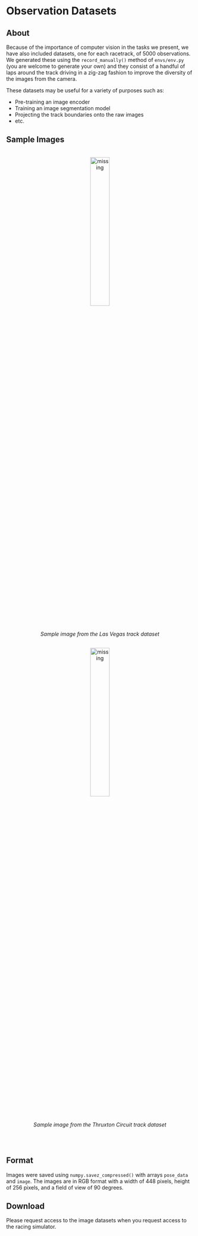 # Observation Datasets

## About

Because of the importance of computer vision in the tasks we present, we have also included datasets, one for each racetrack, of 5000 observations. We generated these using the ``record_manually()`` method of ``envs/env.py`` (you are welcome to generate your own) and they consist of a handful of laps around the track driving in a zig-zag fashion to improve the diversity of the images from the camera.

These datasets may be useful for a variety of purposes such as:

- Pre-training an image encoder
- Training an image segmentation model
- Projecting the track boundaries onto the raw images
- etc.

## Sample Images



<div align="center">
  <br>
  <img src='../assets/imgs/sample_image_lvms.png' alt='missing'/ width=32%>
  <p style="padding: 10px 15px 15px;"><i>Sample image from the Las Vegas track dataset</i></p>

  <img src='../assets/imgs/sample_image_thruxton.png' alt='missing' width=32%/>
  <p style="padding: 10px 15px 15px;"><i>Sample image from the Thruxton Circuit track dataset</i></p>
  <br>
</div>

## Format

Images were saved using ```numpy.savez_compressed()``` with arrays ``pose_data`` and ``image``. The images are in RGB format with a width of 448 pixels, height of 256 pixels, and a field of view of 90 degrees.

## Download

Please request access to the image datasets when you request access to the racing simulator.
